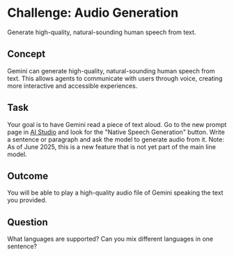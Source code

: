 # Challenge: Audio Generation
Generate high-quality, natural-sounding human speech from text.

## Concept
Gemini can generate high-quality, natural-sounding human speech from text. This allows agents to communicate with users through voice, creating more interactive and accessible experiences.

## Task
Your goal is to have Gemini read a piece of text aloud. Go to the new prompt page in [AI Studio](https://aistudio.google.com/prompts/new_chat) and look for the "Native Speech Generation" button. Write a sentence or paragraph and ask the model to generate audio from it. Note: As of June 2025, this is a new feature that is not yet part of the main line model.

## Outcome
You will be able to play a high-quality audio file of Gemini speaking the text you provided.

## Question
What languages are supported? Can you mix different languages in one sentence?
